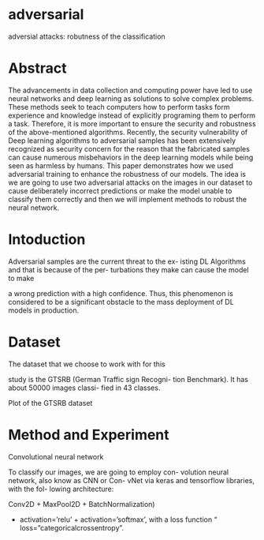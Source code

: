 # adversarial
adversial attacks: robutness of the classification
# Abstract

The advancements in data collection and computing power have led to use neural networks and
deep learning as solutions to solve complex problems. These methods seek to teach computers how
to perform tasks form experience and knowledge instead of explicitly programing them to perform a
task. Therefore, it is more important to ensure the security and robustness of the above-mentioned
algorithms. Recently, the security vulnerability of Deep learning algorithms to adversarial samples has
been extensively recognized as security concern for the reason that the fabricated samples can cause
numerous misbehaviors in the deep learning models while being seen as harmless by humans. This
paper demonstrates how we used adversarial training to enhance the robustness of our models. The
idea is we are going to use two adversarial attacks on the images in our dataset to cause deliberately
incorrect predictions or make the model unable to classify them correctly and then we will implement
methods to robust the neural network.


# Intoduction

Adversarial samples are the current threat to the ex-
isting DL Algorithms and that is because of the per-
turbations they make can cause the model to make

a wrong prediction with a high confidence. Thus,
this phenomenon is considered to be a significant
obstacle to the mass deployment of DL models in
production.

# Dataset
The dataset that we choose to work with for this

study is the GTSRB (German Traffic sign Recogni-
tion Benchmark). It has about 50000 images classi-
fied in 43 classes.

Plot of the GTSRB dataset

# Method and Experiment
Convolutional neural network

To classify our images, we are going to employ con-
volution neural network, also know as CNN or Con-
vNet via keras and tensorflow libraries, with the fol-
lowing architecture:

Conv2D + MaxPool2D + BatchNormalization)
+ activation=’relu’ + activation=’softmax’, with a
loss function “ loss=”categoricalcrossentropy”.
